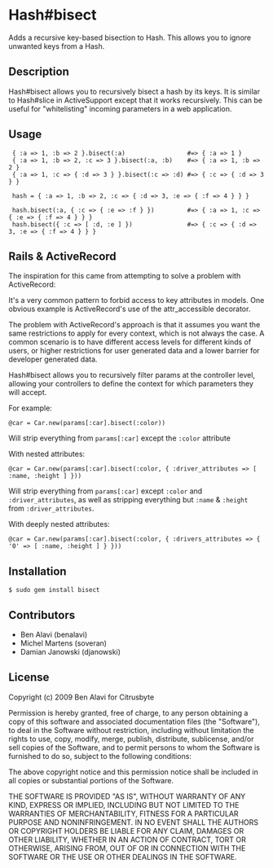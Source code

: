 Hash#bisect
===========

Adds a recursive key-based bisection to Hash. This allows you to ignore
unwanted keys from a Hash.

Description
-----------

Hash#bisect allows you to recursively bisect a hash by its keys. It is similar
to Hash#slice in ActiveSupport except that it works recursively. This can be
useful for "whitelisting" incoming parameters in a web application.

Usage
-----

     { :a => 1, :b => 2 }.bisect(:a)                 #=> { :a => 1 }
     { :a => 1, :b => 2, :c => 3 }.bisect(:a, :b)    #=> { :a => 1, :b => 2 }
     { :a => 1, :c => { :d => 3 } }.bisect(:c => :d) #=> { :c => { :d => 3 } }
     
     hash = { :a => 1, :b => 2, :c => { :d => 3, :e => { :f => 4 } } }
     
     hash.bisect(:a, { :c => { :e => :f } })         #=> { :a => 1, :c => { :e => { :f => 4 } } }
     hash.bisect({ :c => [ :d, :e ] })               #=> { :c => { :d => 3, :e => { :f => 4 } } }

Rails & ActiveRecord
--------------------

The inspiration for this came from attempting to solve a problem with
ActiveRecord:

It's a very common pattern to forbid access to key attributes in models.
One obvious example is ActiveRecord's use of the attr_accessible
decorator.

The problem with ActiveRecord's approach is that it assumes you want the
same restrictions to apply for every context, which is not always the
case. A common scenario is to have different access levels for different
kinds of users, or higher restrictions for user generated data and a
lower barrier for developer generated data.

Hash#bisect allows you to recursively filter params at the controller level,
allowing your controllers to define the context for which parameters they will
accept.

For example:

    @car = Car.new(params[:car].bisect(:color))
    
Will strip everything from `params[:car]` except the `:color` attribute
    
With nested attributes:
    
    @car = Car.new(params[:car].bisect(:color, { :driver_attributes => [ :name, :height ] }))
    
Will strip everything from `params[:car]` except `:color` and 
`:driver_attributes`, as well as stripping everything but `:name` & `:height`
from `:driver_attributes`.

With deeply nested attributes:

    @car = Car.new(params[:car].bisect(:color, { :drivers_attributes => { '0' => [ :name, :height ] } }))

Installation
------------

    $ sudo gem install bisect

Contributors
------------

* Ben Alavi (benalavi)
* Michel Martens (soveran)
* Damian Janowski (djanowski)

License
-------

Copyright (c) 2009 Ben Alavi for Citrusbyte

Permission is hereby granted, free of charge, to any person
obtaining a copy of this software and associated documentation
files (the "Software"), to deal in the Software without
restriction, including without limitation the rights to use,
copy, modify, merge, publish, distribute, sublicense, and/or sell
copies of the Software, and to permit persons to whom the
Software is furnished to do so, subject to the following
conditions:

The above copyright notice and this permission notice shall be
included in all copies or substantial portions of the Software.

THE SOFTWARE IS PROVIDED "AS IS", WITHOUT WARRANTY OF ANY KIND,
EXPRESS OR IMPLIED, INCLUDING BUT NOT LIMITED TO THE WARRANTIES
OF MERCHANTABILITY, FITNESS FOR A PARTICULAR PURPOSE AND
NONINFRINGEMENT. IN NO EVENT SHALL THE AUTHORS OR COPYRIGHT
HOLDERS BE LIABLE FOR ANY CLAIM, DAMAGES OR OTHER LIABILITY,
WHETHER IN AN ACTION OF CONTRACT, TORT OR OTHERWISE, ARISING
FROM, OUT OF OR IN CONNECTION WITH THE SOFTWARE OR THE USE OR
OTHER DEALINGS IN THE SOFTWARE.

